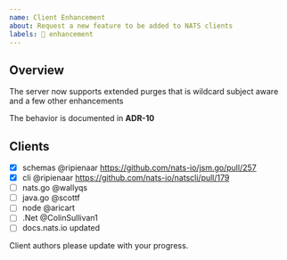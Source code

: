 ```yaml
---
name: Client Enhancement
about: Request a new feature to be added to NATS clients
labels: 🎉 enhancement
---
```


## Overview

The server now supports extended purges that is wildcard subject aware and a few other enhancements

The behavior is documented in **ADR-10**

## Clients

- [x] schemas @ripienaar https://github.com/nats-io/jsm.go/pull/257
- [x] cli @ripienaar https://github.com/nats-io/natscli/pull/179
- [ ] nats.go @wallyqs
- [ ] java.go @scottf
- [ ] node @aricart
- [ ] .Net @ColinSullivan1
- [ ] docs.nats.io updated

Client authors please update with your progress.
